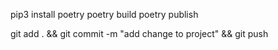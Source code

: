 pip3 install poetry
poetry build
poetry publish

git add . && git commit -m "add change to project" && git push